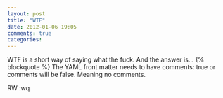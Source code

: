 ```yaml
---
layout: post
title: "WTF"
date: 2012-01-06 19:05
comments: true
categories: 
---
```


WTF is a short way of saying what the fuck. And the answer is... 
{% blockquote %}
The YAML front matter needs to have comments: true or comments will be false. Meaning no comments.

RW
:wq

